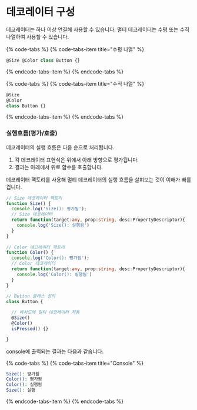 # 데코레이터 구성

데코레이터는 하나 이상 연결해 사용할 수 있습니다. 멀티 데코레이터는 수평 또는 수직 나열하여 사용할 수 있습니다.

{% code-tabs %}
{% code-tabs-item title="수평 나열" %}
```typescript
@Size @Color class Button {}
```
{% endcode-tabs-item %}
{% endcode-tabs %}

{% code-tabs %}
{% code-tabs-item title="수직 나열" %}
```typescript
@Size
@Color
class Button {}
```
{% endcode-tabs-item %}
{% endcode-tabs %}



### 실행흐름\(평가/호출\)

데코레이터의 실행 흐름은 다음 순으로 처리됩니다.

1. 각 데코레이터 표현식은 위에서 아래 방향으로 평가됩니다. 
2. 결과는 아래에서 위로 함수를 호출합니다.

데코레이터 팩토리를 사용해 멀티 데코레이터의 실행 흐름을 살펴보는 것이 이해가 빠를 겁니다.

```typescript
// Size 데코레이터 팩토리
function Size() {
  console.log('Size(): 평가됨');
  // Size 데코레이터
  return function(target:any, prop:string, desc:PropertyDescriptor){
    console.log('Size(): 실행됨')
  }
}
​
// Color 데코레이터 팩토리
function Color() {
  console.log('Color(): 평가됨');
  // Color 데코레이터
  return function(target:any, prop:string, desc:PropertyDescriptor){
    console.log('Color(): 실행됨')
  }
}
​
// Button 클래스 정의
class Button {

  // 메서드에 멀티 데코레이터 적용
  @Size()
  @Color()
  isPressed() {}

}
```

console에 출력되는 결과는 다음과 같습니다.

{% code-tabs %}
{% code-tabs-item title="Console" %}
```bash
Size(): 평가됨
Color(): 평가됨
Color(): 실행됨
Size(): 실행
```
{% endcode-tabs-item %}
{% endcode-tabs %}

